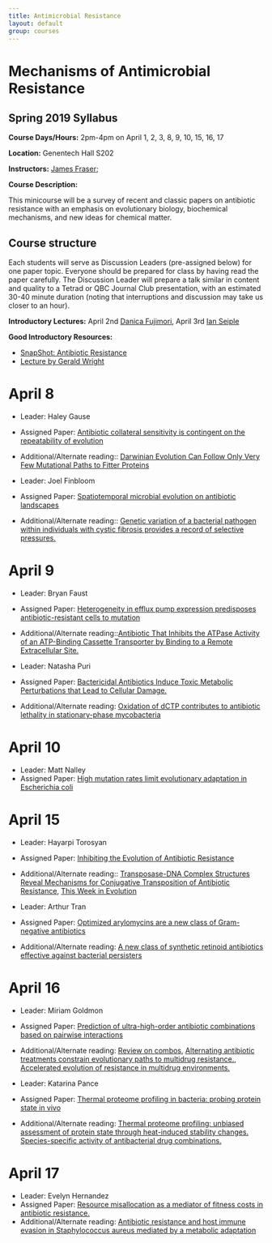 ```yaml
---
title: Antimicrobial Resistance
layout: default
group: courses
---
```


# Mechanisms of Antimicrobial Resistance

## Spring 2019 Syllabus

**Course Days/Hours:** 2pm-4pm on April 1, 2, 3, 8, 9, 10, 15, 16, 17

**Location:** Genentech Hall S202

**Instructors:** [James Fraser](mailto:jfraser@fraserlab.com);

**Course Description:**

This minicourse will be a survey of recent and classic papers on antibiotic resistance with an emphasis on evolutionary biology, biochemical mechanisms, and new ideas for chemical matter.

## Course structure

Each students will serve as Discussion Leaders (pre-assigned below) for one paper topic.  Everyone should be prepared for class by having read the paper carefully. The Discussion Leader will prepare a talk similar in content and quality to a Tetrad or QBC Journal Club presentation, with an estimated 30-40 minute duration (noting that interruptions and discussion may take us closer to an hour).

**Introductory Lectures:** April 2nd [Danica Fujimori](http://fujimorilab.ucsf.edu/), April 3rd [Ian Seiple](http://seiplegroup.ucsf.edu/)

**Good Introductory Resources:**

- [SnapShot: Antibiotic Resistance](https://www.cell.com/cell/pdf/S0092-8674(18)30162-4.pdf)
- [Lecture by Gerald Wright](https://www.youtube.com/watch?v=f_TL53iL7BA)

# April 8

- Leader: Haley Gause
- Assigned Paper: [Antibiotic collateral sensitivity is contingent on the repeatability of evolution ](https://www.nature.com/articles/s41467-018-08098-6)
- Additional/Alternate reading:: [Darwinian Evolution Can Follow Only Very Few Mutational Paths to Fitter Proteins](http://science.sciencemag.org/content/312/5770/111)

- Leader: Joel Finbloom
- Assigned Paper: [Spatiotemporal microbial evolution on antibiotic landscapes](http://science.sciencemag.org/content/353/6304/1147)
- Additional/Alternate reading:: [Genetic variation of a bacterial pathogen within individuals with cystic fibrosis provides a record of selective pressures.](https://www.ncbi.nlm.nih.gov/pubmed/24316980)

# April 9

- Leader: Bryan Faust
- Assigned Paper: [Heterogeneity in efflux pump expression predisposes antibiotic-resistant cells to mutation](http://science.sciencemag.org/content/362/6415/686)
- Additional/Alternate reading::[Antibiotic That Inhibits the ATPase Activity of an ATP-Binding Cassette Transporter by Binding to a Remote Extracellular Site.](https://www.ncbi.nlm.nih.gov/pubmed/28727445?dopt=Abstract)

- Leader: Natasha Puri
- Assigned Paper: [Bactericidal Antibiotics Induce Toxic Metabolic Perturbations that Lead to Cellular Damage.](https://www.cell.com/cell-reports/fulltext/S2211-1247(15)01101-8)
- Additional/Alternate reading: [Oxidation of dCTP contributes to antibiotic lethality in stationary-phase mycobacteria](https://www.pnas.org/content/115/9/2210)

# April 10

- Leader: Matt Nalley
- Assigned Paper: [High mutation rates limit evolutionary adaptation in Escherichia coli](https://journals.plos.org/plosgenetics/article?id=10.1371/journal.pgen.1007324)

# April 15

- Leader: Hayarpi Torosyan
- Assigned Paper: [Inhibiting the Evolution of Antibiotic Resistance](<https://www.cell.com/molecular-cell/fulltext/S1097-2765(18)30847-5>)
- Additional/Alternate reading:: [Transposase-DNA Complex Structures Reveal Mechanisms for Conjugative Transposition of Antibiotic Resistance](<https://www.cell.com/cell/fulltext/S0092-8674(18)30176-4>), [This Week in Evolution](http://www.microbe.tv/twievo/twievo-38/)

- Leader: Arthur Tran
- Assigned Paper: [Optimized arylomycins are a new class of Gram-negative antibiotics](https://www.nature.com/articles/s41586-018-0483-6)
- Additional/Alternate reading: [A new class of synthetic retinoid antibiotics effective against bacterial persisters](https://www.nature.com/articles/nature26157)

# April 16

- Leader: Miriam Goldmon
- Assigned Paper: [Prediction of ultra-high-order antibiotic combinations based on pairwise interactions](https://journals.plos.org/ploscompbiol/article?id=10.1371/journal.pcbi.1006774)
- Additional/Alternate reading: [Review on combos](https://www.nature.com/articles/s41579-018-0141-x), [Alternating antibiotic treatments constrain evolutionary paths to multidrug resistance.](https://www.ncbi.nlm.nih.gov/pubmed/25246554), [Accelerated evolution of resistance in multidrug environments.](https://www.ncbi.nlm.nih.gov/pubmed/18779569)

- Leader: Katarina Pance
- Assigned Paper: [Thermal proteome profiling in bacteria: probing protein state in vivo](http://msb.embopress.org/content/14/7/e8242)
- Additional/Alternate reading: [Thermal proteome profiling: unbiased assessment of protein state through heat-induced stability changes.](https://www.ncbi.nlm.nih.gov/pubmed/28652855) [Species-specific activity of antibacterial drug combinations.](https://www.ncbi.nlm.nih.gov/pubmed/29973719)

# April 17

- Leader: Evelyn Hernandez
- Assigned Paper: [Resource misallocation as a mediator of fitness costs in antibiotic resistance.](https://www.biorxiv.org/content/biorxiv/early/2018/10/30/456434.full.pdf)
- Additional/Alternate reading: [Antibiotic resistance and host immune evasion in Staphylococcus aureus mediated by a metabolic adaptation](https://www.pnas.org/content/116/9/3722)
